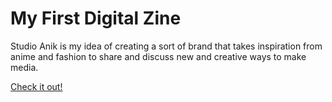 
<html>
<body>
<h1> <b>My First Digital Zine</b> </h1>
    <p>Studio Anik is my idea of creating a sort of brand that takes inspiration from anime and fashion to share and discuss new and creative ways to make media.</p>
    
   
   <p><a href="https://issuu.com/anik94/docs/studio_anik_zine">Check it out!</a></p>
    
   
        
    
    
    
    
    
  
    
  </body>







 </html>
